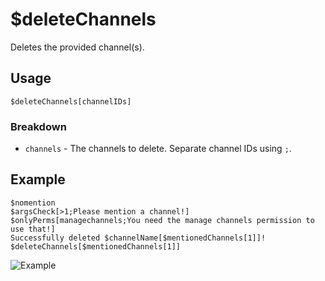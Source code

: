 # $deleteChannels
Deletes the provided channel(s).

## Usage
```
$deleteChannels[channelIDs]
```

### Breakdown
- `channels` - The channels to delete. Separate channel IDs using `;`.

## Example
```
$nomention
$argsCheck[>1;Please mention a channel!]
$onlyPerms[managechannels;You need the manage channels permission to use that!]
Successfully deleted $channelName[$mentionedChannels[1]]!
$deleteChannels[$mentionedChannels[1]]
```

![Example](https://user-images.githubusercontent.com/69215413/122830487-65478980-d2b6-11eb-948b-652dd3800ff2.png)
